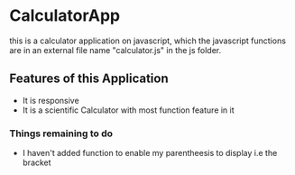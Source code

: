 # CalculatorApp 
this is a calculator application on javascript,
which the javascript functions are in an external file name 
"calculator.js" in the js folder.

## Features of this Application
* It is responsive
* It is a scientific Calculator with most function feature in it

### Things remaining to do
* I haven't added function to enable my parentheesis to display
i.e the bracket

